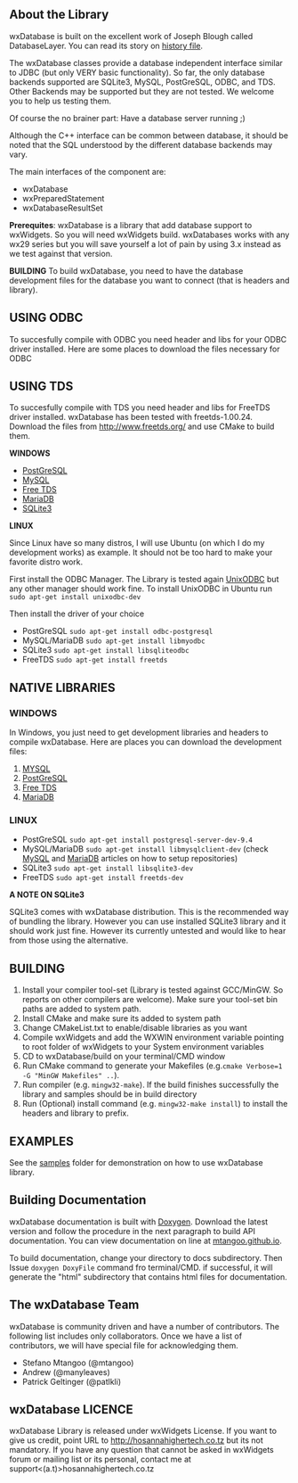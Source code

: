 ## About the Library 
wxDatabase is built on the excellent work of Joseph Blough called DatabaseLayer.  You can read its story on [history file](HISTORY.md).

 The wxDatabase classes provide a database independent interface similar to JDBC (but only VERY basic functionality). So far, the only database backends supported are SQLite3, MySQL, PostGreSQL, ODBC, and TDS. Other Backends may be supported but they are not tested. We welcome you to help us testing them.
 
 Of course the no brainer part: Have a database server running ;) 
 
 Although the C++ interface can be common between database, it should be noted that the SQL understood by the different database backends may vary.

The main interfaces of the component are:

 - wxDatabase
 - wxPreparedStatement 
 - wxDatabaseResultSet

**Prerequites**:
wxDatabase is a library that add database support to wxWidgets. So you will need wxWidgets build. wxDatabases works with any wx29 series but you will save yourself a lot of pain by using 3.x instead as we test against that version.

**BUILDING**
To build wxDatabase, you need to have the database development files for the database you want to connect (that is headers and library). 

## USING ODBC 
To succesfully compile with ODBC you need header and libs for your ODBC driver installed. Here are some places to download the files necessary for ODBC

## USING TDS
To succesfully compile with TDS you need header and libs for FreeTDS driver installed. wxDatabase has been tested with freetds-1.00.24. Download the files from http://www.freetds.org/ and use CMake to build them.

**WINDOWS**
- [PostGreSQL](http://www.postgresql.org/ftp/odbc/versions/msi/) 
- [MySQL](http://dev.mysql.com/downloads/connector/odbc/)
- [Free TDS](http://www.freetds.org/)
- [MariaDB](https://downloads.mariadb.org/connector-odbc/)
- [SQLite3](http://www.ch-werner.de/sqliteodbc/)

**LINUX**

Since Linux have so many distros, I will use Ubuntu (on which I do my development works) as example. It should not be too hard to make your favorite distro work.

First install the ODBC Manager. The Library is tested again [UnixODBC](http://www.unixodbc.org/) but any other manager should work fine. To install UnixODBC in Ubuntu run `sudo apt-get install unixodbc-dev` 

Then install the driver of your choice
- PostGreSQL `sudo apt-get install odbc-postgresql`
- MySQL/MariaDB `sudo apt-get install libmyodbc`
- SQLite3 `sudo apt-get install libsqliteodbc `
- FreeTDS `sudo apt-get install freetds` 

## NATIVE LIBRARIES
### WINDOWS

In Windows, you just need to get development libraries and headers to compile wxDatabase. Here are places you can download the development files:
 1. [MYSQL](https://dev.mysql.com/downloads/connector/c/)
 2. [PostGreSQL](http://www.enterprisedb.com/products-services-training/pgdownload#windows)
 3. [Free TDS](http://www.freetds.org/)
 4. [MariaDB](https://downloads.mariadb.org/connector-c/)

### LINUX
- PostGreSQL `sudo apt-get install postgresql-server-dev-9.4`
- MySQL/MariaDB `sudo apt-get install libmysqlclient-dev` (check [MySQL](http://dev.mysql.com/downloads/repo/apt/) and [MariaDB](https://downloads.mariadb.org/mariadb/repositories/#mirror=webafrica&distro=Ubuntu) articles on how to setup repositories)
- SQLite3 `sudo apt-get install libsqlite3-dev `
- FreeTDS `sudo apt-get install freetds-dev` 
 
**A NOTE ON SQLite3**

SQLite3 comes with wxDatabase distribution. This is the recommended way of bundling the library. However you can use installed SQLite3 library and it should work just fine. However its currently untested and would like to hear from those using the alternative.

## BUILDING
1. Install your compiler tool-set (Library is tested against GCC/MinGW. So reports on other compilers are welcome). Make sure your tool-set bin paths are added to system path.
2. Install CMake and make sure its added to system path
3. Change CMakeList.txt to enable/disable libraries as you want
4. Compile wxWidgets and add the WXWIN environment variable pointing to root folder of wxWidgets to your System environment variables
5. CD to wxDatabase/build on your terminal/CMD window
6. Run CMake command to generate your Makefiles (e.g.`cmake Verbose=1 -G "MinGW Makefiles" ..`). 
7. Run compiler (e.g. `mingw32-make`). If the build finishes successfully the library and samples should be in build directory
8. Run (Optional) install command (e.g. `mingw32-make install`) to install the headers and library to prefix.

## EXAMPLES
See the [samples](samples/) folder for demonstration on how to use wxDatabase library.

## Building Documentation
wxDatabase documentation is built with [Doxygen](http://doxygen.org). Download the latest version and follow the procedure in the next paragraph to build API documentation. You can view documentation on line at [mtangoo.github.io](http://mtangoo.github.io).

To build documentation, change your directory to docs subdirectory. Then Issue `doxygen DoxyFile` command fro terminal/CMD. if successful, it will generate the "html" subdirectory that contains html files for documentation.

## The wxDatabase Team
wxDatabase is community driven and have a number of contributors. The following list includes only collaborators. Once we have a list of contributors, we will have special file for acknowledging them.
- Stefano Mtangoo (@mtangoo)
- Andrew (@manyleaves)
- Patrick Geltinger (@patlkli)

## wxDatabase LICENCE
wxDatabase Library is released under wxWidgets License. If you want to give us credit, point URL to http://hosannahighertech.co.tz but its not mandatory.
If you have any question that cannot be asked in wxWidgets forum or mailing list or its personal, contact me at support<(a.t)>hosannahighertech.co.tz